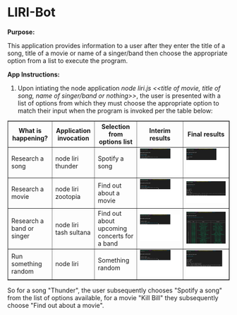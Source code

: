 # LIRI-Bot
**Purpose:**

This application provides information to a user after they enter the title of a song, title of a movie or name of a singer/band then choose the appropriate option from a list to execute the program. 

**App Instructions:**
1. Upon intiating the node application _node liri.js <<title of movie, title of song, name of singer/band or nothing>>_, the user is presented with a list of options from which they must choose the appropriate option to match their input when the program is invoked per the table below:
<table border="1">
    <thead>
        <tr>
            <th>What is happening?</th>
            <th>Application invocation</th>
            <th>Selection from options list</th>
            <th>Interim results</th>
            <th>Final results</th>
        </tr>
    </thead>
    <tbody>
        <tr>
            <td>Research a song</td>
            <td>node liri thunder</td>
            <td>Spotify a song</td>
            <td><img src="images/Song interim.png" alt="Spotify a song interim"></td>
            <td><img src="images/Song success.png" alt="Spotify a song success"></td>
        </tr>
        <tr>
            <td>Research a movie</td>
            <td>node liri zootopia</td>
            <td>Find out about a movie</td>
            <td><img src="images/Movie interim.png" alt="Research a movie interim"></td>
            <td><img src="images/Movie success.png" alt="Research a movie success"></td>
        </tr>
        <tr>
            <td>Research a band or singer</td>
            <td>node liri tash sultana</td>
            <td>Find out about upcoming concerts for a band</td>
            <td><img src="images/Concert interim.png" alt="Research upcoming concerts interim"></td>
            <td><img src="images/Concert success.png" alt="Research upcoming concerts success"></td>
        </tr>
        <tr>
            <td>Run something random</td>
            <td>node liri</td>
            <td>Something random</td>
            <td><img src="images/Something random interim.png" alt="Generate something random interim"></td>
            <td><img src="images/Something random success.png" alt="Generate something random success"></td>
        </tr>
    </tbody>
</table>


 So for a song "Thunder", the user subsequently chooses "Spotify a song" from the list of options available, for a movie "Kill Bill" they subsequently choose "Find out about a movie".


